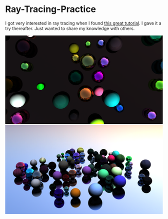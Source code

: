 # Ray-Tracing-Practice
I got very interested in ray tracing when I found [this great tutorial](http://blog.three-eyed-games.com/2018/05/03/gpu-ray-tracing-in-unity-part-1/). I gave it a try thereafter. Just wanted to share my knowledge with others.

![Image A](Screenshot_A.png)
![Image B](Screenshot_B.png)
